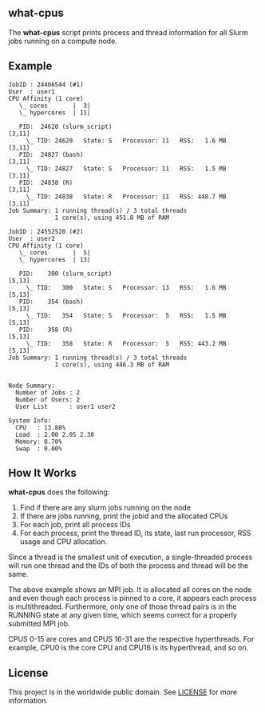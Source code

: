 ## what-cpus

The **what-cpus** script prints process and thread information for all Slurm
jobs running on a compute node.  

## Example

```
JobID : 24406544 (#1)
User  : user1
CPU Affinity (1 core)
   \_ cores       |  3| 
   \_ hypercores  | 11| 

   PID:  24620 (slurm_script)                                      [3,11]
     \_ TID: 24620   State: S   Processor: 11   RSS:   1.6 MB      [3,11]
   PID:  24827 (bash)                                              [3,11]
     \_ TID: 24827   State: S   Processor: 11   RSS:   1.5 MB      [3,11]
   PID:  24838 (R)                                                 [3,11]
     \_ TID: 24838   State: R   Processor: 11   RSS: 448.7 MB      [3,11]
Job Summary: 1 running thread(s) / 3 total threads
             1 core(s), using 451.8 MB of RAM

JobID : 24552520 (#2)
User  : user2
CPU Affinity (1 core)
   \_ cores       |  5| 
   \_ hypercores  | 13| 

   PID:    300 (slurm_script)                                      [5,13]
     \_ TID:   300   State: S   Processor: 13   RSS:   1.6 MB      [5,13]
   PID:    354 (bash)                                              [5,13]
     \_ TID:   354   State: S   Processor:  5   RSS:   1.5 MB      [5,13]
   PID:    358 (R)                                                 [5,13]
     \_ TID:   358   State: R   Processor:  5   RSS: 443.2 MB      [5,13]
Job Summary: 1 running thread(s) / 3 total threads
             1 core(s), using 446.3 MB of RAM


Node Summary:
  Number of Jobs : 2
  Number of Users: 2
  User List      : user1 user2 

System Info:
  CPU   : 13.80%
  Load  : 2.00 2.05 2.38
  Memory: 8.70%
  Swap  : 0.00%
```

## How It Works

**what-cpus** does the following:

1. Find if there are any slurm jobs running on the node
2. If there are jobs running, print the jobid and the allocated CPUs
3. For each job, print all process IDs 
4. For each process, print the thread ID, its state, last run processor, RSS usage and CPU allocation.

Since a thread is the smallest unit of execution, a single-threaded process will 
run one thread and the IDs of both the process and thread will be the same.

The above example shows an MPI job.  It is allocated all cores on the node and
even though each process is pinned to a core, it appears each process is
multithreaded.  Furthermore, only one of those thread pairs is in the RUNNING
state at any given time, which seems correct for a properly submitted MPI job.

CPUS 0-15 are cores and CPUS 16-31 are the respective hyperthreads.  For 
example, CPU0 is the core CPU and CPU16 is its hyperthread, and so on.

## License

This project is in the worldwide public domain.  See [LICENSE](../LICENSE.md) for
more information.

